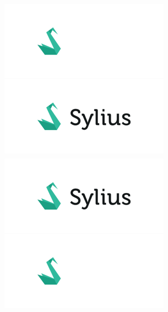 ![Sylius Logo](https://github.com/Ferror/Ferror/blob/master/logo-dark.png#gh-dark-mode-only)
![Sylius Logo](https://github.com/Ferror/Ferror/blob/master/logo-light.png#gh-light-mode-only)

![Sylius Logo](https://raw.githubusercontent.com/Sylius/Sylius/master/src/Sylius/Bundle/UiBundle/Resources/private/img/logo-light.png#gh-light-mode-only)
![Sylius Logo](https://raw.githubusercontent.com/Sylius/Sylius/master/src/Sylius/Bundle/UiBundle/Resources/private/img/logo-dark.png#gh-dark-mode-only)
